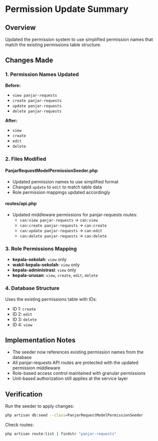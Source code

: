 # Permission Update Summary

## Overview
Updated the permission system to use simplified permission names that match the existing permissions table structure.

## Changes Made

### 1. Permission Names Updated
**Before:**
- `view panjar-requests`
- `create panjar-requests`
- `update panjar-requests`
- `delete panjar-requests`

**After:**
- `view`
- `create`
- `edit`
- `delete`

### 2. Files Modified

#### PanjarRequestModelPermissionSeeder.php
- Updated permission names to use simplified format
- Changed `update` to `edit` to match table data
- Role permission mappings updated accordingly

#### routes/api.php
- Updated middleware permissions for panjar-requests routes:
  - `can:view panjar-requests` → `can:view`
  - `can:create panjar-requests` → `can:create`
  - `can:update panjar-requests` → `can:edit`
  - `can:delete panjar-requests` → `can:delete`

### 3. Role Permissions Mapping
- **kepala-sekolah**: `view` only
- **wakil-kepala-sekolah**: `view` only  
- **kepala-administrasi**: `view` only
- **kepala-urusan**: `view`, `create`, `edit`, `delete`

### 4. Database Structure
Uses the existing permissions table with IDs:
- ID 1: `create`
- ID 2: `edit`
- ID 3: `delete`
- ID 4: `view`

## Implementation Notes
- The seeder now references existing permission names from the database
- All panjar-requests API routes are protected with the updated permission middleware
- Role-based access control maintained with granular permissions
- Unit-based authorization still applies at the service layer

## Verification
Run the seeder to apply changes:
```bash
php artisan db:seed --class=PanjarRequestModelPermissionSeeder
```

Check routes:
```bash
php artisan route:list | findstr "panjar-requests"
```
